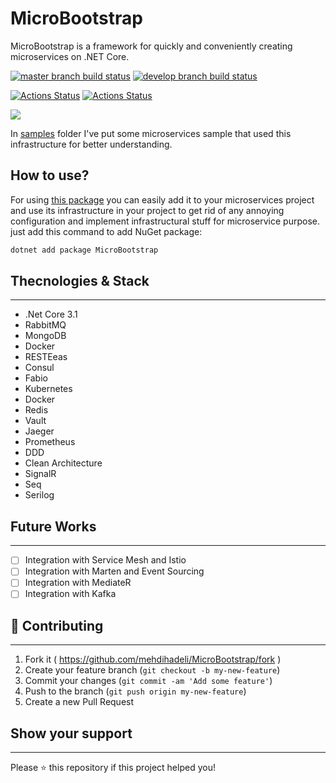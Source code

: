 # MicroBootstrap

MicroBootstrap is a framework for quickly and conveniently creating microservices on .NET Core.


[![master branch build status](https://api.travis-ci.org/mehdihadeli/MicroBootstrap.svg?branch=master)](https://travis-ci.org/mehdihadeli/MicroBootstrap)
[![develop branch build status](https://api.travis-ci.org/mehdihadeli/MicroBootstrap.svg?branch=develop)](https://travis-ci.org/mehdihadeli/MicroBootstrap)

[![Actions Status](https://github.com/mehdihadeli/MicroBootstrap/workflows/publish/badge.svg?branch=master)](https://github.com/mehdihadeli/MicroBootstrap/actions)
[![Actions Status](https://github.com/mehdihadeli/MicroBootstrap/workflows/publish/badge.svg?branch=develop)](https://github.com/mehdihadeli/MicroBootstrap/actions)
 
<a href="https://www.nuget.org/packages/MicroBootstrap/" alt="nuget package"><img src="https://img.shields.io/nuget/vpre/microbootstrap" /></a>

In [samples](https://github.com/mehdihadeli/MicroBootstrap/tree/master/samples) folder I've put some microservices sample that used this infrastructure for better understanding.

## How to use?
For using [this package](https://www.nuget.org/packages/MicroBootstrap/) you can easily add it to your microservices project and use its infrastructure in your project to get rid of any annoying configuration and implement infrastructural stuff for microservice purpose. just add this command to add NuGet package:

``` bash
dotnet add package MicroBootstrap
```

## Thecnologies & Stack
----------------
* .Net Core 3.1
* RabbitMQ
* MongoDB
* Docker
* RESTEeas
* Consul
* Fabio
* Kubernetes
* Docker
* Redis
* Vault
* Jaeger
* Prometheus
* DDD
* Clean Architecture
* SignalR
* Seq
* Serilog

## Future Works
----------------
-  [ ] Integration with Service Mesh and Istio
-  [ ] Integration with Marten and Event Sourcing
-  [ ] Integration with MediateR
-  [ ] Integration with Kafka

## 🤝 Contributing
----------------
1. Fork it ( https://github.com/mehdihadeli/MicroBootstrap/fork )
2. Create your feature branch (`git checkout -b my-new-feature`)
3. Commit your changes (`git commit -am 'Add some feature'`)
4. Push to the branch (`git push origin my-new-feature`)
5. Create a new Pull Request 

## Show your support
----------------
Please ⭐️ this repository if this project helped you!
